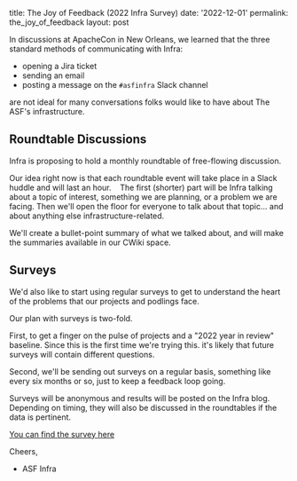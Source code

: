 title: The Joy of Feedback (2022 Infra Survey)
date: '2022-12-01'
permalink: the_joy_of_feedback
layout: post

In discussions at ApacheCon in New Orleans, we learned that the three standard methods of communicating with Infra: 

  * opening a Jira ticket 
  * sending an email 
  * posting a message on the `#asfinfra` Slack channel

are not ideal for many conversations folks would like to have about The ASF's infrastructure.


## Roundtable Discussions

Infra is proposing to hold a monthly roundtable of free-flowing discussion.

Our idea right now is that each roundtable event will take place in a Slack huddle and will last an hour. 
 
The first (shorter) part will be Infra talking about a topic of interest, something we are planning, or a problem we are facing.
Then we'll open the floor for everyone to talk about that topic... and about anything else infrastructure-related.

We'll create a bullet-point summary of what we talked about, and will make the summaries available in our CWiki space.

## Surveys

We'd also like to start using regular surveys to get to understand the heart of the problems that our projects and podlings face.

Our plan with surveys is two-fold.

First, to get a finger on the pulse of projects and a "2022 year in review" baseline. Since this is the first time we're trying this. it's likely that future surveys will contain different questions.

Second, we'll be sending out surveys on a regular basis, something like every six months or so, just to keep a feedback loop going.

Surveys will be anonymous and results will be posted on the Infra blog. Depending on timing, they will also be discussed in the roundtables if the data is pertinent.

[You can find the survey here](https://infra.apache.org/surveys/survey-1.html)

Cheers,

  - ASF Infra      


